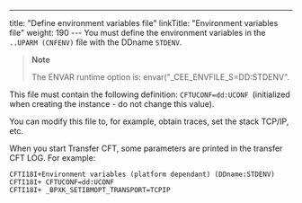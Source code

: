 ---
title: "Define environment variables file"
linkTitle: "Environment variables file"
weight: 190
--- You must define the environment variables in the `..UPARM (CNFENV)` file with the DDname `STDENV`.

> **Note**
>
> The ENVAR runtime option is: envar("_CEE_ENVFILE_S=DD:STDENV".

This file must contain the following definition: `CFTUCONF=dd:UCONF `(initialized when creating the instance - do not change this value).

You can modify this file to, for example, obtain traces, set the stack TCP/IP, etc.

When you start Transfer CFT, some parameters are printed in the transfer CFT LOG. For example:

```
CFTI18I+Environment variables (platform dependant) (DDname:STDENV)
CFTI18I+ CFTUCONF=dd:UCONF
CFTI18I+ _BPXK_SETIBMOPT_TRANSPORT=TCPIP
```
